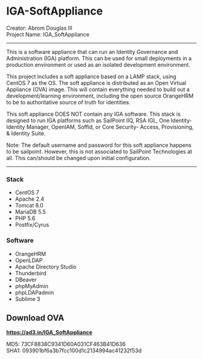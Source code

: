 # IGA-SoftAppliance
Creator: Abrom Douglas III <br />
Project Name: IGA_SoftAppliance

------------------------------------------------
This is a software appliance that can run an Identity Governance and Administration (IGA) platform. This can be used for small deployments in a production environment or used as an isolated development environment.

This project includes a soft appliance based on a LAMP stack, using CentOS 7 as the OS. The soft appliance is distributed as an Open Virtual Appliance (OVA) image. This will contain everything needed to build out a development/learning environment, including the open source OrangeHRM to be to authoritative source of truth for identities.

This soft appliance DOES NOT contain any IGA software. This stack is designed to run IGA platforms such as SailPoint IIQ, RSA IGL, One Identity- Identity Manager, OpenIAM, Soffid, or Core Security- Access, Provisioning, & Identity Suite.

Note: The default username and password for this soft appliance happens to be sailpoint. However, this is not associated to SailPoint Technologies at all. This can/should be changed upon initial configuration.

------------------------------------------------

### Stack
- CentOS 7 <br />
- Apache 2.4 <br />
- Tomcat 8.0 <br />
- MariaDB 5.5 <br />
- PHP 5.6 <br />
- Postfix/Cyrus <br />

### Software
- OrangeHRM
- OpenLDAP
- Apache Directory Studio
- Thunderbird
- DBeaver
- phpMyAdmin
- phpLDAPadmin
- Sublime 3

## Download OVA
__https://ad3.in/IGA_SoftAppliance__ <br />

MD5: 73CF8838C9341D60A031CF463B41D636 <br />
SHA1: 093901bf6a3b7fcc100d1c2134994ac41232f53d <br />
